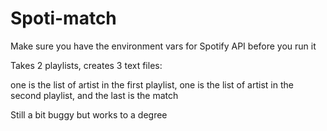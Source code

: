 # Spoti-match

Make sure you have the environment vars for Spotify API before you run it

Takes 2 playlists, creates 3 text files:

one is the list of artist in the first playlist, one is the list of artist in the second playlist, and the last is the match

Still a bit buggy but works to a degree
